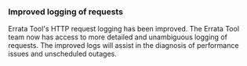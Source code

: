 ### Improved logging of requests

Errata Tool's HTTP request logging has been improved.  The Errata Tool team now
has access to more detailed and unambiguous logging of requests.  The improved
logs will assist in the diagnosis of performance issues and unscheduled outages.
